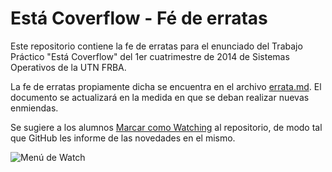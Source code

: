 Está Coverflow - Fé de erratas
==============================

Este repositorio contiene la fe de erratas para el enunciado del Trabajo Práctico "Está Coverflow" del 1er cuatrimestre de 2014 de Sistemas Operativos de la UTN FRBA.

La fe de erratas propiamente dicha se encuentra en el archivo [errata.md](errata.md). El documento se actualizará en la medida en que se deban realizar nuevas enmiendas.

Se sugiere a los alumnos [Marcar como Watching](https://github.com/blog/1204-notifications-stars) al repositorio, de modo tal que GitHub les informe de las novedades en el mismo.

![Menú de Watch](https://camo.githubusercontent.com/4c724400e0e4144f44f3830ce8e82f8dd948b3f7/687474703a2f2f6769746875622e73332e616d617a6f6e6177732e636f6d2f626c6f672f77617463682d737461722e706e67)
